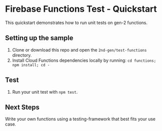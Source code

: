 # Firebase Functions Test - Quickstart

This quickstart demonstrates how to run unit tests on gen-2 functions.

## Setting up the sample

1. Clone or download this repo and open the `2nd-gen/test-functions`
   directory.
1. Install Cloud Functions dependencies locally by running:
   `cd functions; npm install; cd -`

## Test

1. Run your unit test with `npm test`.

## Next Steps

Write your own functions using a testing-framework that best fits your use case.